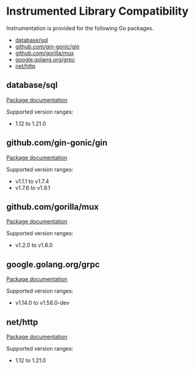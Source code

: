 <!--- Generated by docgen. DO NOT MODIFY -->
# Instrumented Library Compatibility

Instrumentation is provided for the following Go packages.

- [database/sql](#database/sql)
- [github.com/gin-gonic/gin](#github.com/gin-gonic/gin)
- [github.com/gorilla/mux](#github.com/gorilla/mux)
- [google.golang.org/grpc](#google.golang.org/grpc)
- [net/http](#net/http)

## database/sql

[Package documentation](https://pkg.go.dev/database/sql)

Supported version ranges: 

- 1.12 to 1.21.0

## github.com/gin-gonic/gin

[Package documentation](https://pkg.go.dev/github.com/gin-gonic/gin)

Supported version ranges: 

- v1.1.1 to v1.7.4
- v1.7.6 to v1.9.1

## github.com/gorilla/mux

[Package documentation](https://pkg.go.dev/github.com/gorilla/mux)

Supported version ranges: 

- v1.2.0 to v1.8.0

## google.golang.org/grpc

[Package documentation](https://pkg.go.dev/google.golang.org/grpc)

Supported version ranges: 

- v1.14.0 to v1.58.0-dev

## net/http

[Package documentation](https://pkg.go.dev/net/http)

Supported version ranges: 

- 1.12 to 1.21.0